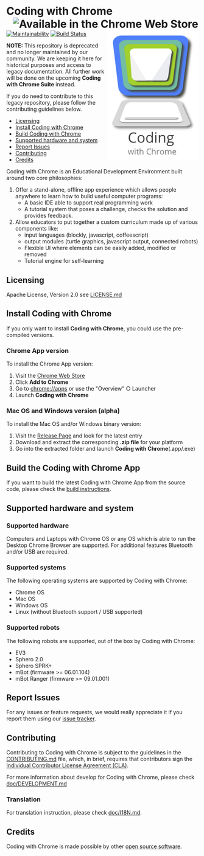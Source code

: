 Coding with Chrome [<img
src="static_files/resources/external/chrome_webstore.png" align="right"
alt="Available in the Chrome Web Store">](https://chrome.google.com/webstore/detail/coding-with-chrome/becloognjehhioodmnimnehjcibkloed)
==================

[![Maintainability](https://api.codeclimate.com/v1/badges/c523df13ccc1f326dc65/maintainability)](https://codeclimate.com/github/google/coding-with-chrome/maintainability)
[![Build Status](https://travis-ci.org/google/coding-with-chrome.svg?branch=chrome-app-v6.x)](https://travis-ci.org/google/coding-with-chrome)
<img src="/static_files/images/cwc_logo.png" align="right" alt="Coding with Chrome">

**NOTE:**
This repository is deprecated and no longer maintained by our community.
We are keeping it here for historical purposes and access to legacy
documentation. All further work will be done on the upcoming
__Coding with Chrome Suite__ instead.

If you do need to contribute to this legacy repository, please follow the
contributing guidelines below.

* [Licensing](#licensing)
* [Install Coding with Chrome](#install-coding-with-chrome)
* [Build Coding with Chrome](#build-the-coding-with-chrome-app)
* [Supported hardware and system](#supported-hardware-and-system)
* [Report Issues](#report-issues)
* [Contributing](#contributing)
* [Credits](#credits)

Coding with Chrome is an Educational Development Environment built around two
core philosophies:

1. Offer a stand-alone, offline app experience which allows people anywhere to
   learn how to build useful computer programs:
   * A basic IDE able to support real programming work
   * A tutorial system that poses a challenge, checks the solution and
     provides feedback.
2. Allow educators to put together a custom curriculum made up of various
   components like:
   * input languages (blockly, javascript, coffeescript)
   * output modules (turtle graphics, javascript output, connected robots)
   * Flexible UI where elements can be easily added, modified or removed
   * Tutorial engine for self-learning

Licensing
----------

Apache License, Version 2.0 see [LICENSE.md](LICENSE.md)

Install Coding with Chrome
---------------------------

If you only want to install __Coding with Chrome__, you could use the
pre-compiled versions.

### Chrome App version

To install the Chrome App version:

1. Visit the [Chrome Web Store][1]
2. Click __Add to Chrome__
3. Go to [chrome://apps](chrome://apps) or use the "Overview" ○ Launcher
4. Launch __Coding with Chrome__

### Mac OS and Windows version (alpha)

To install the Mac OS and/or Windows binary version:

1. Visit the [Release Page][2] and look for the latest entry
2. Download and extract the corresponding **.zip file** for your platform
3. Go into the extracted folder and launch __Coding with Chrome__(.app/.exe)

Build the Coding with Chrome App
---------------------------------

If you want to build the latest Coding with Chrome App from the source code,
please check the [build instructions](BUILD.md).

Supported hardware and system
------------------------------

### Supported hardware

Computers and Laptops with Chrome OS or any OS which is able to run the
Desktop Chrome Browser are supported.
For additional features Bluetooth and/or USB are required.

### Supported systems

The following operating systems are supported by Coding with Chrome:

* Chrome OS
* Mac OS
* Windows OS
* Linux (without Bluetooth support / USB supported)

### Supported robots

The following robots are supported, out of the box by Coding with Chrome:

* EV3
* Sphero 2.0
* Sphero SPRK+
* mBot (firmware >= 06.01.104)
* mBot Ranger (firmware >= 09.01.001)

Report Issues
--------------

For any issues or feature requests, we would really appreciate it if you report
them using our [issue tracker](https://github.com/google/coding-with-chrome/issues).

Contributing
-------------

Contributing to Coding with Chrome is subject to the guidelines in the
[CONTRIBUTING.md](CONTRIBUTING.md) file, which, in brief, requires that
contributors sign the [Individual Contributor License Agreement (CLA)][3].

For more information about develop for Coding with Chrome, please check
[doc/DEVELOPMENT.md](doc/DEVELOPMENT.md)

### Translation

For translation instruction, please check [doc/I18N.md](doc/I18N.md).

Credits
--------

Coding with Chrome is made possible by other [open source software](NOTICE.md).

[1]: https://chrome.google.com/webstore/detail/coding-with-chrome/becloognjehhioodmnimnehjcibkloed
[2]: https://github.com/google/coding-with-chrome/releases
[3]: https://cla.developers.google.com/
